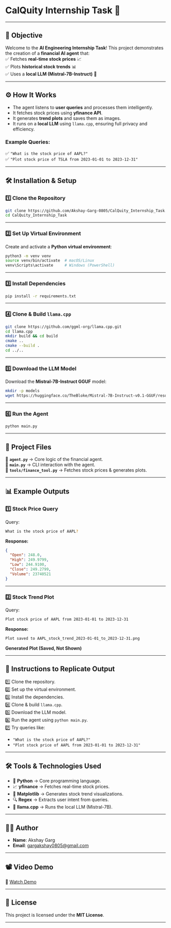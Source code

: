 # **CalQuity Internship Task** 🚀  

---

## **🎯 Objective**  

Welcome to the **AI Engineering Internship Task**! This project demonstrates the creation of a **financial AI agent** that:  
✅ Fetches **real-time stock prices** 📈  
✅ Plots **historical stock trends** 📊  
✅ Uses a **local LLM (Mistral-7B-Instruct)** 🤖  

---

## **⚙️ How It Works**  

- The agent listens to **user queries** and processes them intelligently.  
- It fetches stock prices using **yfinance API**.  
- It generates **trend plots** and saves them as images.  
- It runs on a **local LLM** using `llama.cpp`, ensuring full privacy and efficiency.  

### **Example Queries:**  
✅ `"What is the stock price of AAPL?"`  
✅ `"Plot stock price of TSLA from 2023-01-01 to 2023-12-31"`  

---

## **🛠️ Installation & Setup**  

### **1️⃣ Clone the Repository**  
```bash
git clone https://github.com/Akshay-Garg-0805/CalQuity_Internship_Task.git
cd CalQuity_Internship_Task
```

---

### **2️⃣ Set Up Virtual Environment**  
Create and activate a **Python virtual environment**:  
```bash
python3 -m venv venv
source venv/bin/activate  # macOS/Linux
venv\Scripts\activate     # Windows (PowerShell)
```

---

### **3️⃣ Install Dependencies**  
```bash
pip install -r requirements.txt
```

---

### **4️⃣ Clone & Build `llama.cpp`**  
```bash
git clone https://github.com/ggml-org/llama.cpp.git
cd llama.cpp
mkdir build && cd build
cmake ..
cmake --build .
cd ../..
```
---

### **5️⃣ Download the LLM Model**  
Download the **Mistral-7B-Instruct GGUF** model:  
```bash
mkdir -p models
wget https://huggingface.co/TheBloke/Mistral-7B-Instruct-v0.1-GGUF/resolve/main/mistral-7b-instruct-v0.1.Q6_K.gguf -O models/mistral-7b-instruct-v0.1.Q6_K.gguf
```

---

### **6️⃣ Run the Agent**  
```bash
python main.py
```


---

## **📂 Project Files**  

📌 **`agent.py`** → Core logic of the financial agent.  
📌 **`main.py`** → CLI interaction with the agent.  
📌 **`tools/finance_tool.py`** → Fetches stock prices & generates plots.  

---

## **📊 Example Outputs**  

### **1️⃣ Stock Price Query**  
Query:  
```bash
What is the stock price of AAPL?
```
**Response:**  
```json
{
  "Open": 248.0,
  "High": 249.9799,
  "Low": 244.9100,
  "Close": 249.2799,
  "Volume": 23740521
}
```

---

### **2️⃣ Stock Trend Plot**  
Query:  
```bash
Plot stock price of AAPL from 2023-01-01 to 2023-12-31
```
**Response:**  
```bash
Plot saved to AAPL_stock_trend_2023-01-01_to_2023-12-31.png
```
**Generated Plot (Saved, Not Shown)**  

---

## **🔄 Instructions to Replicate Output**  

1️⃣ Clone the repository.  
2️⃣ Set up the virtual environment.  
3️⃣ Install the dependencies.  
4️⃣ Clone & build `llama.cpp`.  
5️⃣ Download the LLM model.  
6️⃣ Run the agent using `python main.py`.  
7️⃣ Try queries like:  
   - `"What is the stock price of AAPL?"`  
   - `"Plot stock price of AAPL from 2023-01-01 to 2023-12-31"`  

---

## **🛠️ Tools & Technologies Used**  

- 🐍 **Python** → Core programming language.  
- 📈 **yfinance** → Fetches real-time stock prices.  
- 🎨 **Matplotlib** → Generates stock trend visualizations.  
- 🔍 **Regex** → Extracts user intent from queries.  
- 🤖 **llama.cpp** → Runs the local LLM (Mistral-7B).  

---

## **👨‍💻 Author**  

- **Name**: Akshay Garg  
- **Email**: gargakshay0805@gmail.com  

---

## **📽️ Video Demo**  

🔗 [Watch Demo](https://drive.google.com/file/d/1SzlcfdtaZVp4bHDY2eJK_PYa5X6dQeKD/view?usp=sharing)  

---

## **📜 License**  

This project is licensed under the **MIT License**.  

---

